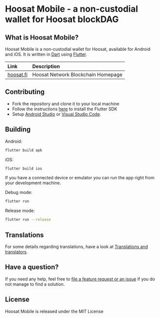 # Hoosat Mobile - a non-custodial wallet for Hoosat blockDAG

## What is Hoosat Mobile?

Hoosat Mobile is a non-custodial wallet for Hoosat, available for Android and iOS. It is written in [Dart](https://dart.dev) using [Flutter](https://flutter.dev).

| Link                           | Description                        |
| :----------------------------- | :--------------------------------- |
| [hoosat.fi](https://hoosat.fi) | Hoosat Network Blockchain Homepage |

## Contributing

- Fork the repository and clone it to your local machine
- Follow the instructions [here](https://flutter.io/docs/get-started/install) to install the Flutter SDK
- Setup [Android Studio](https://flutter.io/docs/development/tools/android-studio) or [Visual Studio Code](https://flutter.io/docs/development/tools/vs-code).

## Building

Android:

```bash
flutter build apk
```

iOS:

```bash
flutter build ios
```

If you have a connected device or emulator you can run the app right from your development machine.

Debug mode:

```bash
flutter run
```

Release mode:

```bash
flutter run --release
```

## Translations

For some details regarding translations, have a look at [Translations and translators](./TRANSLATORS.md).

## Have a question?

If you need any help, feel free to [file a feature request or an issue](https://github.com/azbuky/hoosat_mobile/issues/new/choose) if you do not manage to find a solution.

## License

Hoosat Mobile is released under the MIT License
